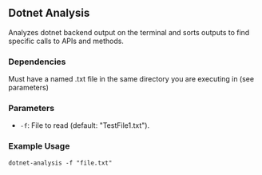 ## Dotnet Analysis
Analyzes dotnet backend output on the terminal and sorts outputs to find specific calls to APIs and methods.

### Dependencies
Must have a named .txt file in the same directory you are executing in (see parameters)

### Parameters
- `-f`: File to read (default: "TestFile1.txt").

### Example Usage
```
dotnet-analysis -f "file.txt"
```
